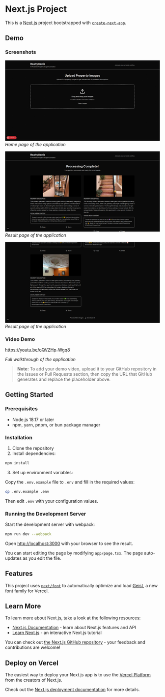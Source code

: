 # Next.js Project

This is a [Next.js](https://nextjs.org) project bootstrapped with [`create-next-app`](https://nextjs.org/docs/app/api-reference/cli/create-next-app).

## Demo

### Screenshots

![Home Page](public/home.png)
*Home page of the application*

![Result 1 Page](public/result-1.png)
*Result page of the application*

![Result 2 Page](public/result-2.png)
*Result page of the application*

### Video Demo

https://youtu.be/oQVZHp-Wgq8

*Full walkthrough of the application*

> **Note:** To add your demo video, upload it to your GitHub repository in the Issues or Pull Requests section, then copy the URL that GitHub generates and replace the placeholder above.

## Getting Started

### Prerequisites

- Node.js 18.17 or later
- npm, yarn, pnpm, or bun package manager

### Installation

1. Clone the repository
2. Install dependencies:

```bash
npm install
```

3. Set up environment variables:

Copy the `.env.example` file to `.env` and fill in the required values:

```bash
cp .env.example .env
```

Then edit `.env` with your configuration values.

### Running the Development Server

Start the development server with webpack:

```bash
npm run dev --webpack
```

Open [http://localhost:3000](http://localhost:3000) with your browser to see the result.

You can start editing the page by modifying `app/page.tsx`. The page auto-updates as you edit the file.

## Features

This project uses [`next/font`](https://nextjs.org/docs/app/building-your-application/optimizing/fonts) to automatically optimize and load [Geist](https://vercel.com/font), a new font family for Vercel.

## Learn More

To learn more about Next.js, take a look at the following resources:

- [Next.js Documentation](https://nextjs.org/docs) - learn about Next.js features and API
- [Learn Next.js](https://nextjs.org/learn) - an interactive Next.js tutorial

You can check out [the Next.js GitHub repository](https://github.com/vercel/next.js) - your feedback and contributions are welcome!

## Deploy on Vercel

The easiest way to deploy your Next.js app is to use the [Vercel Platform](https://vercel.com/new?utm_medium=default-template&filter=next.js&utm_source=create-next-app&utm_campaign=create-next-app-readme) from the creators of Next.js.

Check out the [Next.js deployment documentation](https://nextjs.org/docs/app/building-your-application/deploying) for more details.